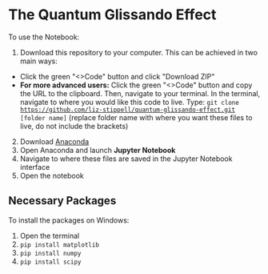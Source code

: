# The Quantum Glissando Effect

To use the Notebook:
1. Download this repository to your computer. This can be achieved in two main ways:
  - Click the green "<>Code" button and click "Download ZIP"
  - <b>For more advanced users:</b> Click the green "<>Code" button and copy the URL to the clipboard. Then, navigate to your terminal. In the terminal, navigate to where you would like this code to live. Type: <code>git clone https://github.com/liz-stippell/quantum-glissando-effect.git [folder name]</code> (replace folder name with where you want these files to live, do not include the brackets)
2. Download [Anaconda](https://www.anaconda.com/download?utm_source=anacondadocs&utm_medium=documentation&utm_campaign=download&utm_content=installwindows)
3. Open Anaconda and launch <b>Jupyter Notebook</b>
4. Navigate to where these files are saved in the Jupyter Notebook interface
5. Open the notebook

## Necessary Packages
To install the packages on Windows:
1. Open the terminal
2. `pip install matplotlib`
3. `pip install numpy`
4. `pip install scipy`
